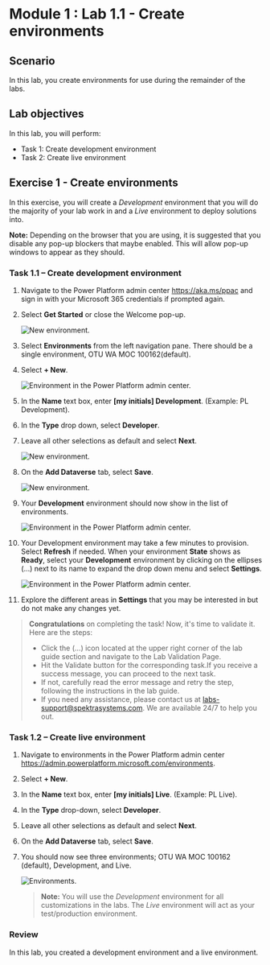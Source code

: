 # Module 1 : Lab 1.1 - Create environments

## Scenario

In this lab, you create environments for use during the remainder of the labs.

## Lab objectives
In this lab, you will perform:

+ Task 1: Create development environment
+ Task 2: Create live environment

## Exercise 1 - Create environments

In this exercise, you will create a *Development* environment that you will do the majority of your lab work in and a *Live* environment to deploy solutions into.

**Note:** Depending on the browser that you are using, it is suggested that you disable any pop-up blockers that maybe enabled. This will allow pop-up windows to appear as they should.

### Task 1.1 – Create development environment

1.  Navigate to the Power Platform admin center https://aka.ms/ppac  and sign in with your Microsoft 365 credentials if prompted again.

1.  Select **Get Started** or close the Welcome pop-up.
   
    ![New environment.](../media/ss1pl-200.png) 

1.  Select **Environments** from the left navigation pane. There should be a single environment, OTU WA MOC 100162(default).

1.  Select **+ New**.

    ![Environment in the Power Platform admin center.](../media/ss-3pl-200.png)

1.  In the **Name** text box, enter **[my initials] Development**. (Example: PL Development).

1.  In the **Type** drop down, select **Developer**.

1.  Leave all other selections as default and select **Next**.

    ![New environment.](../media/pg-1ss-2-1.png)

1.  On the **Add Dataverse** tab, select **Save**.

   
    ![New environment.](../media/ss7.png)

1.  Your **Development** environment should now show in the list of environments.

    ![Environment in the Power Platform admin center.](../media/pg-2ss-3.png)

1.  Your Development environment may take a few minutes to provision. Select **Refresh** if needed. When your environment **State** shows as **Ready**, select your **Development** environment by clicking on the ellipses (...) next to its name to expand the drop down menu and select **Settings**.

    ![Environment in the Power Platform admin center.](../media/pg-2ss-4.png)

1.  Explore the different areas in **Settings** that you may be interested in but do not make any changes yet.
   
   > **Congratulations** on completing the task! Now, it's time to validate it. Here are the steps:
> - Click the (...) icon located at the upper right corner of the lab guide section and navigate to the Lab Validation Page.
> - Hit the Validate button for the corresponding task.If you receive a success message, you can proceed to the next task. 
> - If not, carefully read the error message and retry the step, following the instructions in the lab guide.
> - If you need any assistance, please contact us at labs-support@spektrasystems.com. We are available 24/7 to help you out.


### Task 1.2 – Create live environment

1.  Navigate to environments in the Power Platform admin center <https://admin.powerplatform.microsoft.com/environments>.

1.  Select **+ New**. 

1.  In the **Name** text box, enter **[my initials] Live**. (Example: PL Live).

1.  In the **Type** drop-down, select **Developer**.

1.  Leave all other selections as default and select **Next**.

1.  On the **Add Dataverse** tab, select **Save**.

1.  You should now see three environments; OTU WA MOC 100162 (default), Development, and Live.

     ![Environments.](../media/pg-2ss-5-1.png)

    > **Note:** You will use the *Development* environment for all customizations in the labs. The *Live* environment will act as your test/production environment.


### Review
In this lab, you created a development environment and a live environment.


